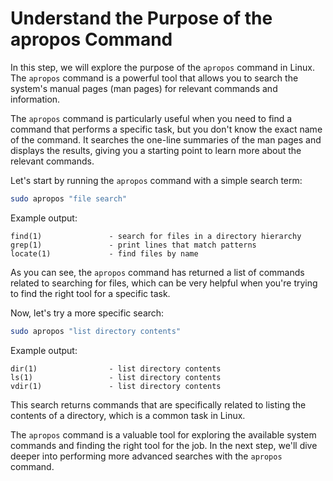 # Understand the Purpose of the apropos Command

In this step, we will explore the purpose of the `apropos` command in Linux. The `apropos` command is a powerful tool that allows you to search the system's manual pages (man pages) for relevant commands and information.

The `apropos` command is particularly useful when you need to find a command that performs a specific task, but you don't know the exact name of the command. It searches the one-line summaries of the man pages and displays the results, giving you a starting point to learn more about the relevant commands.

Let's start by running the `apropos` command with a simple search term:

```bash
sudo apropos "file search"
```

Example output:

```
find(1)               - search for files in a directory hierarchy
grep(1)               - print lines that match patterns
locate(1)             - find files by name
```

As you can see, the `apropos` command has returned a list of commands related to searching for files, which can be very helpful when you're trying to find the right tool for a specific task.

Now, let's try a more specific search:

```bash
sudo apropos "list directory contents"
```

Example output:

```
dir(1)                - list directory contents
ls(1)                 - list directory contents
vdir(1)               - list directory contents
```

This search returns commands that are specifically related to listing the contents of a directory, which is a common task in Linux.

The `apropos` command is a valuable tool for exploring the available system commands and finding the right tool for the job. In the next step, we'll dive deeper into performing more advanced searches with the `apropos` command.
